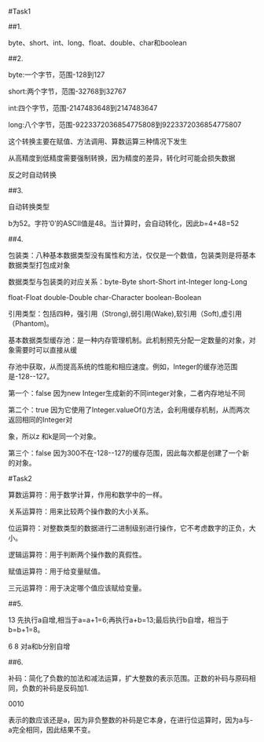 #Task1

##1.

byte、short、int、long、float、double、char和boolean

##2.

byte:一个字节，范围-128到127

short:两个字节，范围-32768到32767

int:四个字节，范围-2147483648到2147483647

long:八个字节，范围-9223372036854775808到9223372036854775807

这个转换主要在赋值、方法调用、算数运算三种情况下发生

从高精度到低精度需要强制转换，因为精度的差异，转化时可能会损失数据

反之时自动转换

##3.

自动转换类型

b为52。字符‘0’的ASCII值是48。当计算时，会自动转化，因此b=4+48=52

##4.

包装类：八种基本数据类型没有属性和方法，仅仅是一个数值，包装类则是将基本数据类型打包成对象

数据类型与包装类的对应关系：byte-Byte    short-Short   int-Integer   long-Long   

float-Float   double-Double   char-Character   boolean-Boolean

引用类型：包括四种，强引用（Strong),弱引用(Wake),软引用（Soft),虚引用（Phantom)。

基本数据类型缓存池：是一种内存管理机制。此机制预先分配一定数量的对象，对象需要时可以直接从缓

存池中获取，从而提高系统的性能和相应速度。例如，Integer的缓存池范围是-128--127。

第一个：false      因为new Integer生成新的不同integer对象，二者内存地址不同

第二个：true       因为它使用了Integer.valueOf()方法，会利用缓存机制，从而两次返回相同的Integer对

象，所以z 和k是同一个对象。

第三个：false      因为300不在-128--127的缓存范围，因此每次都是创建了一个新的对象。

#Task2

算数运算符：用于数学计算，作用和数学中的一样。

关系运算符：用来比较两个操作数的大小关系。

位运算符：对整数类型的数据进行二进制级别进行操作，它不考虑数字的正负，大小。

逻辑运算符：用于判断两个操作数的真假性。

赋值运算符：用于给变量赋值。

三元运算符：用于决定哪个值应该赋给变量。

##5.

13       先执行a自增,相当于a=a+1=6;再执行a+b=13;最后执行b自增，相当于b=b+1=8。

6   8    对a和b分别自增

##6.

补码：简化了负数的加法和减法运算，扩大整数的表示范围。正数的补码与原码相同，负数的补码是反码加1.

0010

表示的数应该还是a，因为非负整数的补码是它本身，在进行位运算时，因为a与-a完全相同，因此结果不变。
